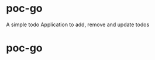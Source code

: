 # poc-go
A simple todo Application to add, remove and update todos
<!-- poc-go/
├── backend/
│   ├── config/
│   │   └── config.go
│   ├── controllers/
│   │   └── pocController.go
│   ├── models/
│   │   └── pocModel.go
│   ├── repositories/
│   │   └── pocRepository.go
│   ├── services/
│   │   └── pocService.go
│   ├── routes/
│   │   └── pocRoutes.go
│   ├── tests/
│   │   └── pocController_test.go
│   └── main.go
└── go.mod -->
# poc-go
